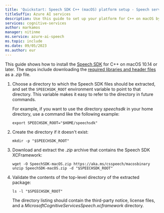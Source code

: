```yaml
---
title: 'Quickstart: Speech SDK C++ (macOS) platform setup - Speech service'
titleSuffix: Azure AI services
description: Use this guide to set up your platform for C++ on macOS by using the Speech SDK.
services: cognitive-services
author: markamos
manager: nitinme
ms.service: azure-ai-speech
ms.topic: include
ms.date: 09/05/2023
ms.author: eur
---
```


This guide shows how to install the [Speech SDK](~/articles/ai-services/speech-service/speech-sdk.md) for C++ on macOS 10.14 or later. The steps include downloading the [required libraries and header files](https://aka.ms/csspeech/macosbinary) as a *.zip* file.

1. Choose a directory to which the Speech SDK files should be extracted, and set the `SPEECHSDK_ROOT` environment variable to point to that directory. This variable makes it easy to refer to the directory in future commands.

   For example, if you want to use the directory *speechsdk* in your home directory, use a command like the following example:

   ```console
   export SPEECHSDK_ROOT="$HOME/speechsdk"
   ```

1. Create the directory if it doesn't exist:

   ```console
   mkdir -p "$SPEECHSDK_ROOT"
   ```

1. Download and extract the *.zip* archive that contains the Speech SDK XCFramework:

   ```console
   wget -O SpeechSDK-macOS.zip https://aka.ms/csspeech/macosbinary
   unzip SpeechSDK-macOS.zip -d "$SPEECHSDK_ROOT"
   ```

1. Validate the contents of the top-level directory of the extracted package:

   ```console
   ls -l "$SPEECHSDK_ROOT"
   ```

   The directory listing should contain the third-party notice, license files, and a *MicrosoftCognitiveServicesSpeech.xcframework* directory.
